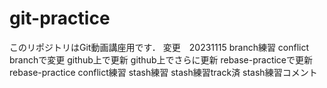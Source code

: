 # git-practice
このリポジトリはGit動画講座用です．
変更　20231115 branch練習
conflict branchで変更
github上で更新
github上でさらに更新
rebase-practiceで更新
rebase-practice conflict練習
stash練習
stash練習track済
stash練習コメント